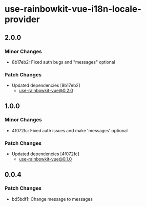 # use-rainbowkit-vue-i18n-locale-provider

## 2.0.0

### Minor Changes

- 8b17eb2: Fixed auth bugs and "messages" optional

### Patch Changes

- Updated dependencies [8b17eb2]
  - use-rainbowkit-vue@0.2.0

## 1.0.0

### Minor Changes

- 4f072fc: Fixed auth issues and make 'messages' optional

### Patch Changes

- Updated dependencies [4f072fc]
  - use-rainbowkit-vue@0.1.0

## 0.0.4

### Patch Changes

- bd5bdf1: Change message to messages
